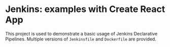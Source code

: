 # Jenkins: examples with Create React App

This project is used to demonstrate a basic usage of Jenkins Declarative Pipelines.
Multiple versions of ```Jenkinsfile``` and ```Dockerfile``` are provided.
